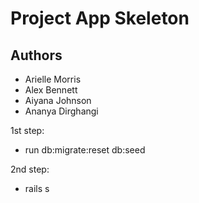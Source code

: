 # Project App Skeleton


## Authors

- Arielle Morris
- Alex Bennett
- Aiyana Johnson
- Ananya Dirghangi

1st step:
- run db:migrate:reset db:seed

2nd step:
- rails s